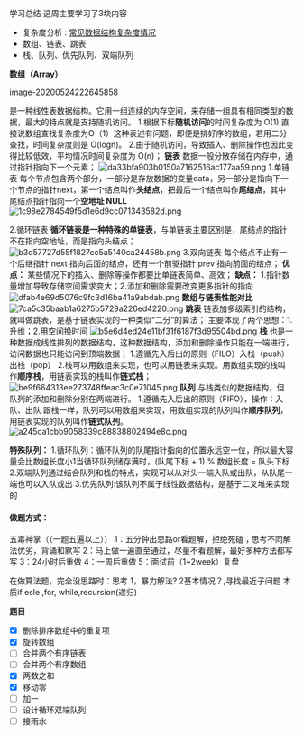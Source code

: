 学习总结
这周主要学习了3块内容
* 复杂度分析 : [常见数据结构复杂度情况](https://www.bigocheatsheet.com/)
* 数组、链表、跳表
* 栈、队列、优先队列、双端队列

**数组（Array）**

image-20200524222645858

是一种线性表数据结构。它用一组连续的内存空间，来存储一组具有相同类型的数据，最大的特点就是支持随机访问。
1.根据下标**随机访问**的时间复杂度为 O(1),直接说数组查找复杂度为O（1）这种表述有问题，即便是排好序的数组，若用二分查找，时间复杂度则是 O(logn)。
2.由于随机访问，导致插入、删除操作也因此变得比较低效，平均情况时间复杂度为 O(n)；
**链表**
数据一般分散存储在内存中，通过指针指向下一个元素；
![da33bfa903b0150a7162516ac177aa59.png](en-resource://database/1221:1)
1.单链表
每个节点包含两个部分，一部分是存放数据的变量data，另一部分是指向下一个节点的指针next，第一个结点叫作**头结点**，把最后一个结点叫作**尾结点**，其中尾结点指针指向一个**空地址 NULL**
![1c98e2784549f5d1e6d9cc071343582d.png](en-resource://database/1223:1)

2.循环链表
**循环链表是一种特殊的单链表**，与单链表主要区别是，尾结点的指针不在指向空地址，而是指向头结点；
![b3d57727d55f1827cc5a5140ca24458b.png](en-resource://database/1225:1)
3.双向链表
每个结点不止有一个后继指针 next 指向后面的结点，还有一个前驱指针 prev 指向前面的结点；
**优点：** 某些情况下的插入、删除等操作都要比单链表简单、高效；
**缺点：** 1.指针数量增加导致存储空间需求变大；2.添加和删除需要改变更多指针的指向
![dfab4e69d5076c9fc3d16ba41a9abdab.png](en-resource://database/1227:1)
**数组与链表性能对比**
![7ca5c35baab1a6275b5729a226ed4220.png](en-resource://database/1229:1)
**跳表**
链表加多级索引的结构，就叫做跳表，是基于链表实现的一种类似“二分”的算法；
主要体现了两个思想：1.升维；2.用空间换时间
![b5e6d4ed24e11bf31f6187f3d95504bd.png](en-resource://database/1231:1)
**栈**
也是一种数据成线性排列的数据结构，这种数据结构，添加和删除操作只能在一端进行，访问数据也只能访问到顶端数据；
1.遵循先入后出的原则（FILO）入栈（push）出栈（pop）
2.栈可以用数组来实现，也可以用链表来实现。用数组实现的栈叫作**顺序栈**，用链表实现的栈叫作**链式栈**；
![be9f664313ee273748ffeac3c0e71045.png](en-resource://database/1235:1)
**队列**
与栈类似的数据结构，但 队列的添加和删除分别在两端进行。
1.遵循先入后出的原则（FIFO），操作：入队、出队
跟栈一样，队列可以用数组来实现，用数组实现的队列叫作**顺序队列**，用链表实现的队列叫作**链式队列**。
![a245ca1cbb9058339c88838802494e8c.png](en-resource://database/1237:1)

**特殊队列：**
1.循环队列：循环队列的队尾指针指向的位置永远空一位，所以最大容量会比数组长度小1当循环队列储存满时，(队尾下标 + 1) % 数组长度 = 队头下标
2.双端队列通过结合队列和栈的特点，实现可以从对头一端入队或出队，从队尾一端也可以入队或出
3.优先队列:该队列不属于线性数据结构，是基于二叉堆来实现的

#### 做题方式：
 五毒神掌（（一题五遍以上））
   1：五分钟出思路or看题解，拒绝死磕；思考不同解法优劣，背诵和默写 
    2：马上做一遍直至通过，尽量不看题解，最好多种方法都写 写 
    3：24小时后重做 
    4：一周后重做
    5：面试前（1~2week）复盘

在做算法题，完全没思路时：思考 1，暴力解法? 2基本情况？,寻找最近子问题
 本质if esle ,for, while,recursion(递归)

**题目**

* [x] 删除排序数组中的重复项 
* [x] 旋转数组 
* [ ] 合并两个有序链表 
* [ ] 合并两个有序数组 
* [x] 两数之和 
* [x] 移动零 
* [ ] 加一 
* [ ] 设计循环双端队列 
* [ ] 接雨水